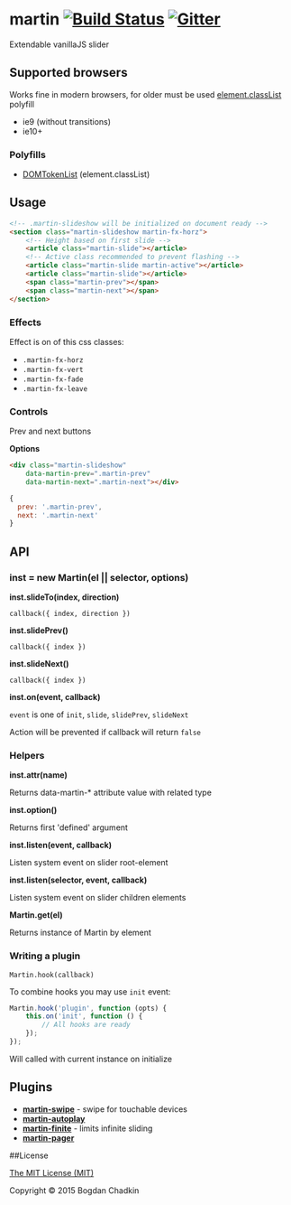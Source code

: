# martin [![Build Status][ci-img]][ci] [![Gitter][chat-img]][chat]

[chat-img]: https://badges.gitter.im/Join%20Chat.svg
[ci-img]:   https://travis-ci.org/TrySound/martin.svg
[chat]:     https://gitter.im/TrySound/martin
[ci]:       https://travis-ci.org/TrySound/martin

Extendable vanillaJS slider

## Supported browsers

Works fine in modern browsers, for older must be used [element.classList](http://caniuse.com/#feat=classlist) polyfill

- ie9 (without transitions)
- ie10+

### Polyfills

- [DOMTokenList](https://github.com/jwilsson/domtokenlist) (element.classList)

## Usage

```html
<!-- .martin-slideshow will be initialized on document ready -->
<section class="martin-slideshow martin-fx-horz">
	<!-- Height based on first slide -->
	<article class="martin-slide"></article>
	<!-- Active class recommended to prevent flashing -->
	<article class="martin-slide martin-active"></article>
	<article class="martin-slide"></article>
	<span class="martin-prev"></span>
	<span class="martin-next"></span>
</section>
```

### Effects

Effect is on of this css classes:

- `.martin-fx-horz`
- `.martin-fx-vert`
- `.martin-fx-fade`
- `.martin-fx-leave`

### Controls

Prev and next buttons

**Options**

```html
<div class="martin-slideshow"
	data-martin-prev=".martin-prev"
	data-martin-next=".martin-next"></div>
```

```js
{
  prev: '.martin-prev',
  next: '.martin-next'
}
```

## API

### inst = new Martin(el || selector, options)

**inst.slideTo(index, direction)**

`callback({ index, direction })`

**inst.slidePrev()**

`callback({ index })`

**inst.slideNext()**

`callback({ index })`

**inst.on(event, callback)**

`event` is one of `init`, `slide`, `slidePrev`, `slideNext`

Action will be prevented if callback will return `false`

### Helpers

**inst.attr(name)**

Returns data-martin-* attribute value with related type

**inst.option()**

Returns first 'defined' argument

**inst.listen(event, callback)**

Listen system event on slider root-element

**inst.listen(selector, event, callback)**

Listen system event on slider children elements

**Martin.get(el)**

Returns instance of Martin by element

### Writing a plugin

`Martin.hook(callback)`

To combine hooks you may use `init` event:

```js
Martin.hook('plugin', function (opts) {
	this.on('init', function () {
		// All hooks are ready
	});
});
```

Will called with current instance on initialize

## Plugins

- **[martin-swipe](https://github.com/TrySound/martin-swipe)** - swipe for touchable devices
- **[martin-autoplay](https://github.com/TrySound/martin-autoplay)**
- **[martin-finite](https://github.com/TrySound/martin-finite)** - limits infinite sliding
- **[martin-pager](https://github.com/TrySound/martin-pager)**

##License

[The MIT License (MIT)](LICENSE)

Copyright &copy; 2015 Bogdan Chadkin
